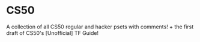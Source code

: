 CS50
====

A collection of all CS50 regular and hacker psets with comments! + the first draft of CS50's [Unofficial] TF Guide!
